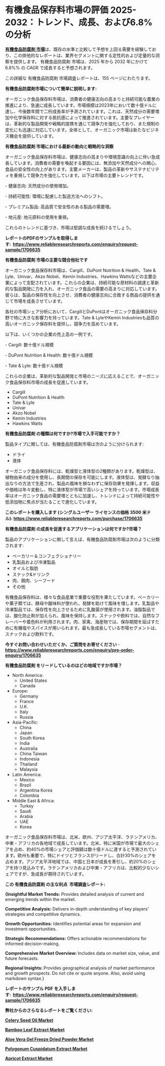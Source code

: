 <p><h1>有機食品保存料市場の評価 2025-2032：トレンド、成長、および6.8%の分析</h1></p><p data-sourcepos="1:1-1:157"><strong><a href="https://www.reliableresearchreports.com/organic-food-preservatives-r1706635?utm_campaign=107&utm_medium=36&utm_source=Github&utm_content=ia&utm_term=02042025&utm_id=organic-food-preservatives">有機食品防腐剤 市場</a></strong>は、既存の水準と比較して予想を上回る需要を経験しており、この排他的なレポートは、業界セグメントに関する定性的および定量的な洞察を提供します。 有機食品防腐剤 市場は、2025 年から 2032 年にかけて 6.8%% の CAGR で成長すると予想されます。</p>
<p data-sourcepos="3:1-3:50">この詳細な 有機食品防腐剤 市場調査レポートは、155 ページにわたります。</p>
<p><strong>有機食品防腐剤市場について簡単に説明します:</strong></p>
<p><p>オーガニック食品保存料市場は、消費者の健康志向の高まりと持続可能な農業の推進により、急速に成長しています。市場規模は2023年において数十億ドルに達し、今後数年間で二桁成長率が予測されています。これは、天然成分の需要増加や化学保存料に対する抵抗感によって推進されています。主要なプレイヤーは、革新的な製品開発や戦略的提携を通じて競争力を強化しており、また規制の変化にも迅速に対応しています。全体として、オーガニック市場は新たなビジネス機会を提供しています。</p></p>
<p><strong>有機食品防腐剤 市場における最新の動向と戦略的な洞察</strong></p>
<p><p>オーガニック食品保存料市場は、健康志向の高まりや環境意識の向上に伴い急成長しています。消費者の需要を喚起する要因には、無添加や天然成分への関心、食品の安全性の向上があります。主要メーカーは、製品の革新やサステナビリティを重視して競争力を強化しています。以下は市場の主要トレンドです。</p><p>- 健康志向: 天然成分の使用増加。</p><p>- 持続可能性: 環境に配慮した製造方法へのシフト。</p><p>- プレミアム製品: 高品質で安全性のある製品の需要増。</p><p>- 地元産: 地元原料の使用を重視。</p><p>これらのトレンドに基づき、市場は堅調な成長を続けるでしょう。</p></p>
<p><strong>レポートのPDFのサンプルを取得します</strong><strong>:&nbsp;&nbsp;<a href="https://www.reliableresearchreports.com/enquiry/request-sample/1706635?utm_campaign=107&utm_medium=36&utm_source=Github&utm_content=ia&utm_term=02042025&utm_id=organic-food-preservatives">https://www.reliableresearchreports.com/enquiry/request-sample/1706635</a></strong></p>
<p><strong>有機食品防腐剤 市場の主要な競合他社です</strong></p>
<p><p>オーガニック食品保存料市場は、Cargill、DuPont Nutrition & Health、Tate & Lyle、Univar、Akzo Nobel、Kemin Industries、Hawkins Wattsなどの主要企業によって支配されています。これらの企業は、持続可能な原材料の調達と革新的な製品開発に力を入れ、オーガニック食品の需要の高まりに対応しています。彼らは、製品の保存性を向上させ、消費者の健康志向に合致する商品の提供を通じて市場を成長させています。</p><p>各社の市場シェア分析において、CargillとDuPontはオーガニック食品保存料分野で特に大きな影響力を持っています。Tate & LyleやKemin Industriesも品質の高いオーガニック保存料を提供し、競争力を高めています。</p><p>以下は、いくつかの企業の売上高の一例です。</p><p>- Cargill: 数十億ドル規模</p><p>- DuPont Nutrition & Health: 数十億ドル規模</p><p>- Tate & Lyle: 数十億ドル規模</p><p>これらの企業は、革新的な製品開発と市場のニーズに応えることで、オーガニック食品保存料市場の成長を促進しています。</p></p>
<p><ul><li>Cargill</li><li>DuPont Nutrition & Health</li><li>Tate & Lyle</li><li>Univar</li><li>Akzo Nobel</li><li>Kemin Industries</li><li>Hawkins Watts</li></ul></p>
<p><strong>有機食品防腐剤 の種類は何ですか?市場で入手可能ですか？</strong></p>
<p>製品タイプに関しては、有機食品防腐剤市場は次のように分けられます:</p>
<p><ul><li>ドライ</li><li>液体</li></ul></p>
<p><p>オーガニック食品保存料には、乾燥型と液体型の2種類があります。乾燥型は、植物由来の成分を使用し、長期間の保存を可能にします。液体型は、発酵なり抽出なりの方法で生産され、製品の風味を損なわずに保存効果を発揮します。収益や価格は年々変動し、特に液体型が市場で高いシェアを持っています。市場成長率はオーガニック食品の需要増とともに加速し、トレンドによって持続可能性や低添加物に焦点が当たることで進化しています。</p></p>
<p><strong>このレポートを購入します (シングルユーザー ライセンスの価格 3500 米ドル):&nbsp;<a href="https://www.reliableresearchreports.com/purchase/1706635?utm_campaign=107&utm_medium=36&utm_source=Github&utm_content=ia&utm_term=02042025&utm_id=organic-food-preservatives">https://www.reliableresearchreports.com/purchase/1706635</a></strong></p>
<p><strong>有機食品防腐剤 の成長を促進するアプリケーションは何ですか?市場？</strong></p>
<p>製品のアプリケーションに関して言えば、有機食品防腐剤市場は次のように分類されます:</p>
<p><ul><li>ベーカリー＆コンフェクショナリー</li><li>乳製品および冷凍製品</li><li>オイルと脂肪</li><li>スナック&ドリンク</li><li>肉、鶏肉、シーフード</li><li>その他</li></ul></p>
<p><p>有機食品保存料は、様々な食品産業で重要な役割を果たしています。ベーカリーや菓子類では、酵母や酸味料が使われ、発酵を助けて風味を増します。乳製品や冷凍製品では、保存性を向上させるために乳酸菌が使用されます。油脂製品では、酸化防止剤が加えられ、風味を保持します。スナックや飲料では、自然なフレーバーや着色料が利用されます。肉、家禽、海産物では、保存期間を延ばすために有機塩やスパイスが用いられます。最も急成長している市場セグメントは、スナックおよび飲料です。</p></p>
<p><strong>今すぐお問い合わせいただくか、ご質問をお寄せください</strong><strong>&nbsp;</strong>-<strong><a href="https://www.reliableresearchreports.com/enquiry/pre-order-enquiry/1706635?utm_campaign=107&utm_medium=36&utm_source=Github&utm_content=ia&utm_term=02042025&utm_id=organic-food-preservatives">https://www.reliableresearchreports.com/enquiry/pre-order-enquiry/1706635</a></strong></p>
<p><strong>有機食品防腐剤 をリードしているのはどの地域ですか市場？</strong></p>
<p><ul>
    <li>
        North America:
        <ul>
            <li>United States</li>
            <li>Canada</li>
        </ul>
    </li>
    <li>
        Europe:
        <ul>
            <li>Germany</li>
            <li>France</li>
            <li>U.K.</li>
            <li>Italy</li>
            <li>Russia</li>
        </ul>
    </li>
    <li>
        Asia-Pacific:
        <ul>
            <li>China</li>
            <li>Japan</li>
            <li>South Korea</li>
            <li>India</li>
            <li>Australia</li>
            <li>China Taiwan</li>
            <li>Indonesia</li>
            <li>Thailand</li>
            <li>Malaysia</li>
        </ul>
    </li>
    <li>
        Latin America:
        <ul>
            <li>Mexico</li>
            <li>Brazil</li>
            <li>Argentina Korea</li>
            <li>Colombia</li>
        </ul>
    </li>
    <li>
        Middle East & Africa:
        <ul>
            <li>Turkey</li>
            <li>Saudi</li>
            <li>Arabia</li>
            <li>UAE</li>
            <li>Korea</li>
        </ul>
    </li>
    </ul></p>
<p><p>オーガニック食品保存料市場は、北米、欧州、アジア太平洋、ラテンアメリカ、中東・アフリカの各地域で成長しています。北米、特に米国が市場で最大のシェアを占め、約40%の市場シェアと評価額は数十億ドルに達すると予測されています。欧州も重要で、特にドイツとフランスがリードし、合計30%のシェアを占めます。アジア太平洋地域では、中国と日本が成長を牽引し、約20%のシェアを持つ見込みです。ラテンアメリカおよび中東・アフリカは、比較的少ないシェアですが、急成長が期待されています。</p></p>
<p><strong>この 有機食品防腐剤 の主な利点&nbsp; 市場調査レポート:</strong></p>
<p><strong>{Insightful Market Trends:</strong> Provides detailed analysis of current and emerging trends within the market.</p>
<p><strong>Competitive Analysis:</strong> Delivers in-depth understanding of key players' strategies and competitive dynamics.</p>
<p><strong>Growth Opportunities:</strong> Identifies potential areas for expansion and investment opportunities.</p>
<p><strong>Strategic Recommendations:</strong> Offers actionable recommendations for informed decision-making.</p>
<p><strong>Comprehensive Market Overview: </strong>Includes data on market size, value, and future forecasts.</p>
<p><strong>Regional Insights: </strong>Provides geographical analysis of market performance and growth prospects. Do not cite or quote anyone. Also, avoid using markdown syntax.}</p>
<p><strong>レポートのサンプル PDF を入手します:&nbsp;</strong><strong>&nbsp;<a href="https://www.reliableresearchreports.com/enquiry/request-sample/1706635?utm_campaign=107&utm_medium=36&utm_source=Github&utm_content=ia&utm_term=02042025&utm_id=organic-food-preservatives">https://www.reliableresearchreports.com/enquiry/request-sample/1706635</a></strong></p>
<p></p>
<p></p>
<p></p>
<p></p>
<p><strong>弊社からのさらなるレポートをご覧ください:</strong></p>
<p><strong><p><a href="https://github.com/pilukypalis/Market-Research-Report-List-1/blob/main/celery-seed-oil-market.md?utm_campaign=107&utm_medium=36&utm_source=Github&utm_content=ia&utm_term=02042025&utm_id=organic-food-preservatives">Celery Seed Oil Market</a></p><p><a href="https://github.com/jugutstam/Market-Research-Report-List-1/blob/main/bamboo-leaf-extract-market.md?utm_campaign=107&utm_medium=36&utm_source=Github&utm_content=ia&utm_term=02042025&utm_id=organic-food-preservatives">Bamboo Leaf Extract Market</a></p><p><a href="https://github.com/reahmmunises/Market-Research-Report-List-1/blob/main/aloe-vera-gel-freeze-dried-powder-market.md?utm_campaign=107&utm_medium=36&utm_source=Github&utm_content=ia&utm_term=02042025&utm_id=organic-food-preservatives">Aloe Vera Gel Freeze Dried Powder Market</a></p><p><a href="https://github.com/zakkistuey/Market-Research-Report-List-1/blob/main/polygonum-cuspidatum-extract-market.md?utm_campaign=107&utm_medium=36&utm_source=Github&utm_content=ia&utm_term=02042025&utm_id=organic-food-preservatives">Polygonum Cuspidatum Extract Market</a></p><p><a href="https://github.com/siertnamba7u/Market-Research-Report-List-1/blob/main/apricot-extract-market.md?utm_campaign=107&utm_medium=36&utm_source=Github&utm_content=ia&utm_term=02042025&utm_id=organic-food-preservatives">Apricot Extract Market</a></p></strong></p>